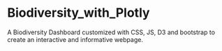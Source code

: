 # Biodiversity_with_Plotly
A Biodiversity Dashboard customized with CSS, JS, D3 and bootstrap to create an interactive and informative webpage.
